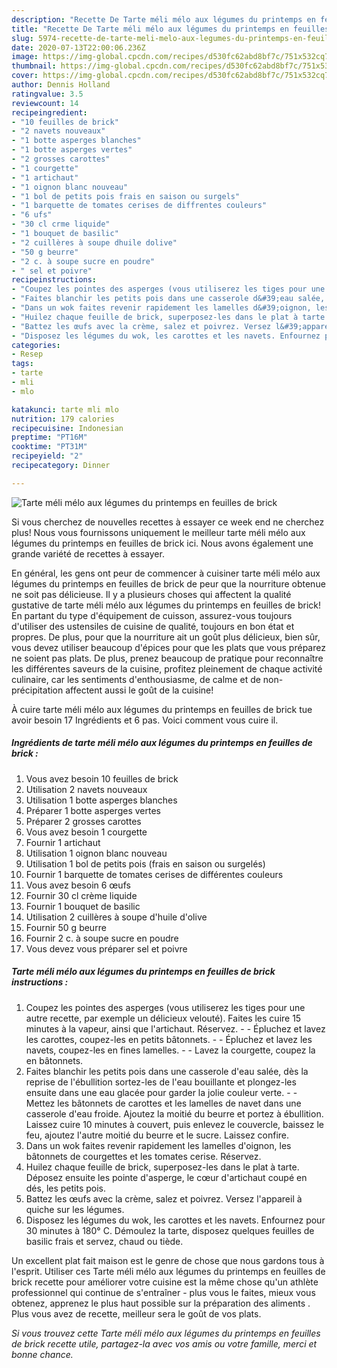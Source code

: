 ```yaml
---
description: "Recette De Tarte méli mélo aux légumes du printemps en feuilles de brick"
title: "Recette De Tarte méli mélo aux légumes du printemps en feuilles de brick"
slug: 5974-recette-de-tarte-meli-melo-aux-legumes-du-printemps-en-feuilles-de-brick
date: 2020-07-13T22:00:06.236Z
image: https://img-global.cpcdn.com/recipes/d530fc62abd8bf7c/751x532cq70/tarte-meli-melo-aux-legumes-du-printemps-en-feuilles-de-brick-photo-principale-de-la-recette.jpg
thumbnail: https://img-global.cpcdn.com/recipes/d530fc62abd8bf7c/751x532cq70/tarte-meli-melo-aux-legumes-du-printemps-en-feuilles-de-brick-photo-principale-de-la-recette.jpg
cover: https://img-global.cpcdn.com/recipes/d530fc62abd8bf7c/751x532cq70/tarte-meli-melo-aux-legumes-du-printemps-en-feuilles-de-brick-photo-principale-de-la-recette.jpg
author: Dennis Holland
ratingvalue: 3.5
reviewcount: 14
recipeingredient:
- "10 feuilles de brick"
- "2 navets nouveaux"
- "1 botte asperges blanches"
- "1 botte asperges vertes"
- "2 grosses carottes"
- "1 courgette"
- "1 artichaut"
- "1 oignon blanc nouveau"
- "1 bol de petits pois frais en saison ou surgels"
- "1 barquette de tomates cerises de diffrentes couleurs"
- "6 ufs"
- "30 cl crme liquide"
- "1 bouquet de basilic"
- "2 cuillères à soupe dhuile dolive"
- "50 g beurre"
- "2 c. à soupe sucre en poudre"
- " sel et poivre"
recipeinstructions:
- "Coupez les pointes des asperges (vous utiliserez les tiges pour une autre recette, par exemple un délicieux velouté). Faites les cuire 15 minutes à la vapeur, ainsi que l&#39;artichaut. Réservez.  Épluchez et lavez les carottes, coupez-les en petits bâtonnets.  Épluchez et lavez les navets, coupez-les en fines lamelles.  Lavez la courgette, coupez la en bâtonnets."
- "Faites blanchir les petits pois dans une casserole d&#39;eau salée, dès la reprise de l&#39;ébullition sortez-les de l&#39;eau bouillante et plongez-les ensuite dans une eau glacée pour garder la jolie couleur verte.  Mettez les bâtonnets de carottes et les lamelles de navet dans une casserole d&#39;eau froide. Ajoutez la moitié du beurre et portez à ébullition. Laissez cuire 10 minutes à couvert, puis enlevez le couvercle, baissez le feu, ajoutez l&#39;autre moitié du beurre et le sucre. Laissez confire."
- "Dans un wok faites revenir rapidement les lamelles d&#39;oignon, les bâtonnets de courgettes et les tomates cerise. Réservez."
- "Huilez chaque feuille de brick, superposez-les dans le plat à tarte. Déposez ensuite les pointe d&#39;asperge, le cœur d&#39;artichaut coupé en dés, les petits pois."
- "Battez les œufs avec la crème, salez et poivrez. Versez l&#39;appareil à quiche sur les légumes."
- "Disposez les légumes du wok, les carottes et les navets. Enfournez pour 30 minutes à 180° C. Démoulez la tarte, disposez quelques feuilles de basilic frais et servez, chaud ou tiède."
categories:
- Resep
tags:
- tarte
- mli
- mlo

katakunci: tarte mli mlo 
nutrition: 179 calories
recipecuisine: Indonesian
preptime: "PT16M"
cooktime: "PT31M"
recipeyield: "2"
recipecategory: Dinner

---
```



![Tarte méli mélo aux légumes du printemps en feuilles de brick](https://img-global.cpcdn.com/recipes/d530fc62abd8bf7c/751x532cq70/tarte-meli-melo-aux-legumes-du-printemps-en-feuilles-de-brick-photo-principale-de-la-recette.jpg)

Si vous cherchez de nouvelles recettes à essayer ce week end ne cherchez plus! Nous vous fournissons uniquement le meilleur tarte méli mélo aux légumes du printemps en feuilles de brick ici. Nous avons également une grande variété de recettes à essayer.

En général, les gens ont peur de commencer à cuisiner tarte méli mélo aux légumes du printemps en feuilles de brick de peur que la nourriture obtenue ne soit pas délicieuse. Il y a plusieurs choses qui affectent la qualité gustative de tarte méli mélo aux légumes du printemps en feuilles de brick! En partant du type d'équipement de cuisson, assurez-vous toujours d'utiliser des ustensiles de cuisine de qualité, toujours en bon état et propres. De plus, pour que la nourriture ait un goût plus délicieux, bien sûr, vous devez utiliser beaucoup d'épices pour que les plats que vous préparez ne soient pas plats. De plus, prenez beaucoup de pratique pour reconnaître les différentes saveurs de la cuisine, profitez pleinement de chaque activité culinaire, car les sentiments d'enthousiasme, de calme et de non-précipitation affectent aussi le goût de la cuisine!

<!--inarticleads1-->

À cuire tarte méli mélo aux légumes du printemps en feuilles de brick tue avoir besoin 17 Ingrédients et 6 pas. Voici comment vous cuire il.

##### Ingrédients de tarte méli mélo aux légumes du printemps en feuilles de brick :

1. Vous avez besoin 10 feuilles de brick
1. Utilisation 2 navets nouveaux
1. Utilisation 1 botte asperges blanches
1. Préparer 1 botte asperges vertes
1. Préparer 2 grosses carottes
1. Vous avez besoin 1 courgette
1. Fournir 1 artichaut
1. Utilisation 1 oignon blanc nouveau
1. Utilisation 1 bol de petits pois (frais en saison ou surgelés)
1. Fournir 1 barquette de tomates cerises de différentes couleurs
1. Vous avez besoin 6 œufs
1. Fournir 30 cl crème liquide
1. Fournir 1 bouquet de basilic
1. Utilisation 2 cuillères à soupe d&#39;huile d&#39;olive
1. Fournir 50 g beurre
1. Fournir 2 c. à soupe sucre en poudre
1. Vous devez vous préparer  sel et poivre




<!--inarticleads2-->

##### Tarte méli mélo aux légumes du printemps en feuilles de brick instructions :

1. Coupez les pointes des asperges (vous utiliserez les tiges pour une autre recette, par exemple un délicieux velouté). Faites les cuire 15 minutes à la vapeur, ainsi que l&#39;artichaut. Réservez. -  - Épluchez et lavez les carottes, coupez-les en petits bâtonnets. -  - Épluchez et lavez les navets, coupez-les en fines lamelles. -  - Lavez la courgette, coupez la en bâtonnets.
1. Faites blanchir les petits pois dans une casserole d&#39;eau salée, dès la reprise de l&#39;ébullition sortez-les de l&#39;eau bouillante et plongez-les ensuite dans une eau glacée pour garder la jolie couleur verte. -  - Mettez les bâtonnets de carottes et les lamelles de navet dans une casserole d&#39;eau froide. Ajoutez la moitié du beurre et portez à ébullition. Laissez cuire 10 minutes à couvert, puis enlevez le couvercle, baissez le feu, ajoutez l&#39;autre moitié du beurre et le sucre. Laissez confire.
1. Dans un wok faites revenir rapidement les lamelles d&#39;oignon, les bâtonnets de courgettes et les tomates cerise. Réservez.
1. Huilez chaque feuille de brick, superposez-les dans le plat à tarte. Déposez ensuite les pointe d&#39;asperge, le cœur d&#39;artichaut coupé en dés, les petits pois.
1. Battez les œufs avec la crème, salez et poivrez. Versez l&#39;appareil à quiche sur les légumes.
1. Disposez les légumes du wok, les carottes et les navets. Enfournez pour 30 minutes à 180° C. Démoulez la tarte, disposez quelques feuilles de basilic frais et servez, chaud ou tiède.




<!--inarticleads1-->

<p>
Un excellent plat fait maison est le genre de chose que nous gardons tous à l'esprit. Utiliser ces Tarte méli mélo aux légumes du printemps en feuilles de brick recette pour améliorer votre cuisine est la même chose qu'un athlète professionnel qui continue de s'entraîner - plus vous le faites, mieux vous obtenez, apprenez le plus haut possible sur la préparation des aliments . Plus vous avez de recette, meilleur sera le goût de vos plats.
</p>

<p>
<i>Si vous trouvez cette Tarte méli mélo aux légumes du printemps en feuilles de brick recette utile, partagez-la avec vos amis ou votre famille, merci et bonne chance.</i>
</p>
